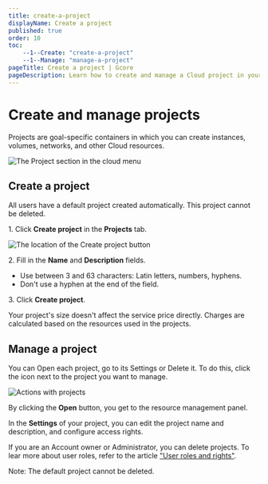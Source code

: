 ```yaml
---
title: create-a-project
displayName: Create a project
published: true
order: 10
toc:
    --1--Create: "create-a-project"
    --1--Manage: "manage-a-project"
pageTitle: Create a project | Gcore
pageDescription: Learn how to create and manage a Cloud project in your personal account.
---
```

# Create and manage projects

Projects are goal-specific containers in which you can create instances, volumes, networks, and other Cloud resources.  

![The Project section in the cloud menu](https://assets.gcore.pro/docs/cloud/getting-started/projects/create-a-project/1-projects-in-cloud-menu.png)

## Create a project 

All users have a default project created automatically. This project cannot be deleted. 

1\. Click **Create project** in the **Projects** tab.  

![The location of the Create project button](https://assets.gcore.pro/docs/cloud/getting-started/projects/create-a-project/2-create-project-button.png)

2\. Fill in the **Name** and **Description** fields.

-   Use between 3 and 63 characters: Latin letters, numbers, hyphens.
-   Don't use a hyphen at the end of the field.  

3\. Click **Create project**.  

Your project's size doesn't affect the service price directly. Charges are calculated based on the resources used in the projects.  

## Manage a project

You can Open each project, go to its Settings or Delete it. To do this, click the icon next to the project you want to manage.

![Actions with projects](https://assets.gcore.pro/docs/cloud/getting-started/projects/create-a-project/4-actions-with-projects.png)

By clicking the **Open** button, you get to the resource management panel. 

In the **Settings** of your project, you can edit the project name and description, and configure access rights. 

If you are an Account owner or Administrator, you can delete projects. To lear more about user roles, refer to the article <a href="https://gcore.com/docs/cloud/getting-started/projects/users/user-roles-and-rights" target="_blank">"User roles and rights"</a>.

Note: The default project cannot be deleted.

